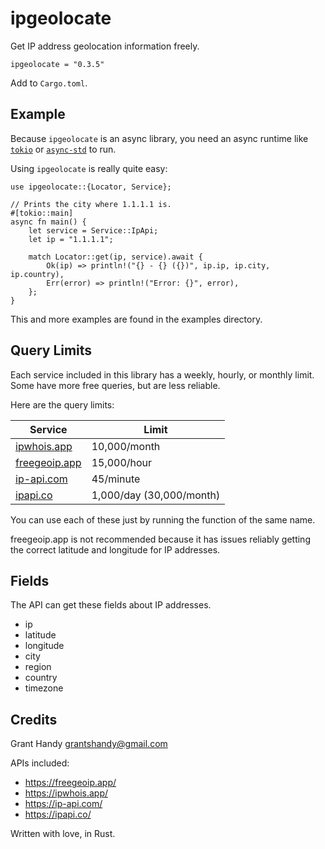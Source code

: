 # ipgeolocate
Get IP address geolocation information freely.

```
ipgeolocate = "0.3.5"
```
Add to `Cargo.toml`.

## Example
Because `ipgeolocate` is an async library, you need an async runtime like [`tokio`](https://crates.io/crates/tokio) or [`async-std`](https://crates.io/crates/async-std) to run.

Using `ipgeolocate` is really quite easy:
```
use ipgeolocate::{Locator, Service};

// Prints the city where 1.1.1.1 is.
#[tokio::main]
async fn main() {
    let service = Service::IpApi;
    let ip = "1.1.1.1";

    match Locator::get(ip, service).await {
        Ok(ip) => println!("{} - {} ({})", ip.ip, ip.city, ip.country),
        Err(error) => println!("Error: {}", error),
    };
}
```

This and more examples are found in the examples directory.

## Query Limits
Each service included in this library has a weekly, hourly, or monthly limit.
Some have more free queries, but are less reliable.

Here are the query limits:

| Service                                   | Limit                     |
| ---------                                 | ------------------------- |
| [ipwhois.app](https://freegeoip.app/)     | 10,000/month              |
| [freegeoip.app](https://ipwhois.app/)     | 15,000/hour               |
| [ip-api.com](https://ip-api.com/)         | 45/minute                 |
| [ipapi.co](https://ipapi.co/)             | 1,000/day (30,000/month)  |

You can use each of these just by running the function of the same name.

freegeoip.app is not recommended because it has issues reliably getting the correct latitude and longitude for IP addresses.

## Fields
The API can get these fields about IP addresses.

- ip
- latitude
- longitude
- city
- region
- country
- timezone

## Credits
Grant Handy <grantshandy@gmail.com>

APIs included:
- https://freegeoip.app/
- https://ipwhois.app/
- https://ip-api.com/
- https://ipapi.co/

Written with love, in Rust.
